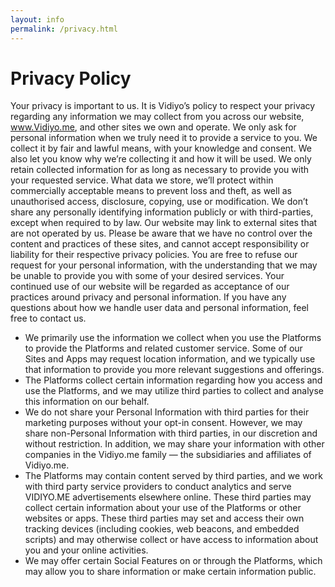 ```yaml
---
layout: info
permalink: /privacy.html
---
```


# Privacy Policy
Your privacy is important to us. It is Vidiyo’s policy to respect your privacy regarding any information we may collect from you across our website, www.Vidiyo.me, and other sites we own and operate.
We only ask for personal information when we truly need it to provide a service to you. We collect it by fair and lawful means, with your knowledge and consent. We also let you know why we’re collecting it and how it will be used.
We only retain collected information for as long as necessary to provide you with your requested service. What data we store, we’ll protect within commercially acceptable means to prevent loss and theft, as well as unauthorised access, disclosure, copying, use or modification.
We don’t share any personally identifying information publicly or with third-parties, except when required to by law.
Our website may link to external sites that are not operated by us. Please be aware that we have no control over the content and practices of these sites, and cannot accept responsibility or liability for their respective privacy policies.
You are free to refuse our request for your personal information, with the understanding that we may be unable to provide you with some of your desired services.
Your continued use of our website will be regarded as acceptance of our practices around privacy and personal information. If you have any questions about how we handle user data and personal information, feel free to contact us.
 
*	We primarily use the information we collect when you use the Platforms to provide the Platforms and related customer service. Some of our Sites and Apps may request location information, and we typically use that information to provide you more relevant suggestions and offerings.
*	The Platforms collect certain information regarding how you access and use the Platforms, and we may utilize third parties to collect and analyse this information on our behalf.
*	We do not share your Personal Information with third parties for their marketing purposes without your opt-in consent. However, we may share non-Personal Information with third parties, in our discretion and without restriction. In addition, we may share your information with other companies in the Vidiyo.me family — the subsidiaries and affiliates of Vidiyo.me.
*	The Platforms may contain content served by third parties, and we work with third party service providers to conduct analytics and serve VIDIYO.ME advertisements elsewhere online. These third parties may collect certain information about your use of the Platforms or other websites or apps. These third parties may set and access their own tracking devices (including cookies, web beacons, and embedded scripts) and may otherwise collect or have access to information about you and your online activities. 
*	We may offer certain Social Features on or through the Platforms, which may allow you to share information or make certain information public.
